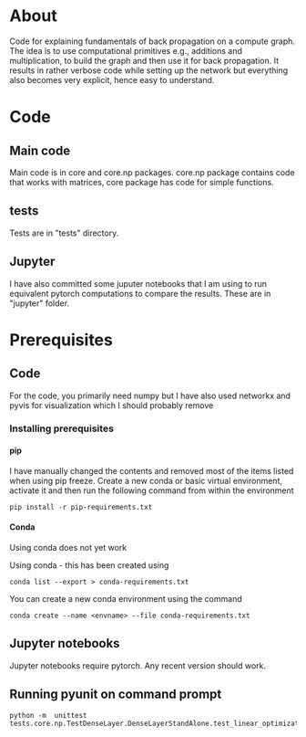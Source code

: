 # About 

Code for explaining fundamentals of back propagation on a compute graph. The idea is 
to use  computational primitives e.g., additions and multiplication, to build the graph 
and then use it for back propagation. It results in rather verbose code while setting up 
the network but everything also becomes very explicit, hence easy to understand. 

# Code 
## Main code 
Main code is in core and core.np packages. core.np package contains code that works with 
matrices, core package has code for simple functions. 

## tests
Tests are in "tests" directory. 

## Jupyter 
I have also committed some juputer notebooks that I am using to run equivalent pytorch 
computations to compare the results. These are in "jupyter" folder. 

# Prerequisites 

## Code 
For the code, you primarily need numpy but I have also used networkx and pyvis for 
visualization which I should probably remove

### Installing prerequisites 
#### pip 
    
I have manually changed the contents and removed most of the items listed when using 
pip freeze. Create a new conda or basic virtual environment, activate it  and then run the 
following command from within the environment 

    pip install -r pip-requirements.txt 
    
#### Conda 
Using conda does not yet work 

Using conda - this has been created using 

    conda list --export > conda-requirements.txt 
    
You can create a new conda environment using the command 

    conda create --name <envname> --file conda-requirements.txt
    
## Jupyter notebooks 

Jupyter notebooks require pytorch. Any recent version should work. 

## Running pyunit on command prompt 

    python -m  unittest  tests.core.np.TestDenseLayer.DenseLayerStandAlone.test_linear_optimization


